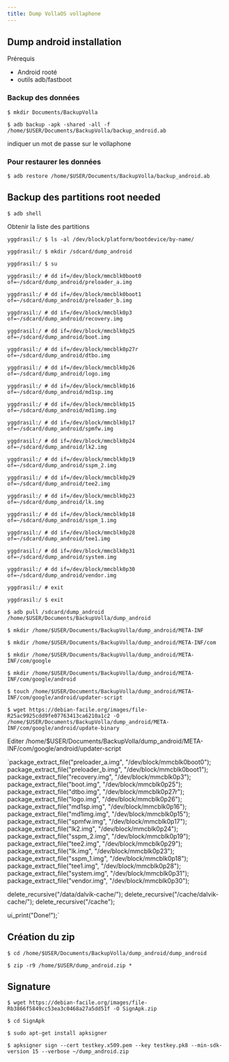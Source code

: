 ```yaml
---
title: Dump VollaOS vollaphone
---
```

## Dump android installation
Prérequis 
- Android rooté
- outils adb/fastboot

### Backup des données

`$ mkdir Documents/BackupVolla`

`$ adb backup -apk -shared -all -f /home/$USER/Documents/BackupVolla/backup_android.ab`

indiquer un mot de passe sur le vollaphone

### Pour restaurer les données 
`$ adb restore /home/$USER/Documents/BackupVolla/backup_android.ab`

## Backup des partitions root needed

`$ adb shell`

Obtenir la liste des partitions

`yggdrasil:/ $ ls -al /dev/block/platform/bootdevice/by-name/`

`yggdrasil:/ $ mkdir /sdcard/dump_android`

`yggdrasil:/ $ su`

`yggdrasil:/ # dd if=/dev/block/mmcblk0boot0 of=~/sdcard/dump_android/preloader_a.img`

`yggdrasil:/ # dd if=/dev/block/mmcblk0boot1 of=~/sdcard/dump_android/preloader_b.img`

`yggdrasil:/ # dd if=/dev/block/mmcblk0p3 of=~/sdcard/dump_android/recovery.img`

`yggdrasil:/ # dd if=/dev/block/mmcblk0p25 of=~/sdcard/dump_android/boot.img`

`yggdrasil:/ # dd if=/dev/block/mmcblk0p27r of=~/sdcard/dump_android/dtbo.img`

`yggdrasil:/ # dd if=/dev/block/mmcblk0p26 of=~/sdcard/dump_android/logo.img`

`yggdrasil:/ # dd if=/dev/block/mmcblk0p16 of=~/sdcard/dump_android/md1sp.img`

`yggdrasil:/ # dd if=/dev/block/mmcblk0p15 of=~/sdcard/dump_android/md1img.img`

`yggdrasil:/ # dd if=/dev/block/mmcblk0p17 of=~/sdcard/dump_android/spmfw.img`

`yggdrasil:/ # dd if=/dev/block/mmcblk0p24 of=~/sdcard/dump_android/lk2.img`

`yggdrasil:/ # dd if=/dev/block/mmcblk0p19 of=~/sdcard/dump_android/sspm_2.img`

`yggdrasil:/ # dd if=/dev/block/mmcblk0p29 of=~/sdcard/dump_android/tee2.img`

`yggdrasil:/ # dd if=/dev/block/mmcblk0p23 of=~/sdcard/dump_android/lk.img`

`yggdrasil:/ # dd if=/dev/block/mmcblk0p18 of=~/sdcard/dump_android/sspm_1.img`

`yggdrasil:/ # dd if=/dev/block/mmcblk0p28 of=~/sdcard/dump_android/tee1.img`

`yggdrasil:/ # dd if=/dev/block/mmcblk0p31 of=~/sdcard/dump_android/system.img`

`yggdrasil:/ # dd if=/dev/block/mmcblk0p30 of=~/sdcard/dump_android/vendor.img`

`yggdrasil:/ # exit`

`yggdrasil:/ $ exit`

`$ adb pull /sdcard/dump_android /home/$USER/Documents/BackupVolla/dump_android`

`$ mkdir /home/$USER/Documents/BackupVolla/dump_android/META-INF`

`$ mkdir /home/$USER/Documents/BackupVolla/dump_android/META-INF/com`

`$ mkdir /home/$USER/Documents/BackupVolla/dump_android/META-INF/com/google`

`$ mkdir /home/$USER/Documents/BackupVolla/dump_android/META-INF/com/google/android`

`$ touch /home/$USER/Documents/BackupVolla/dump_android/META-INF/com/google/android/updater-script`

`$ wget https://debian-facile.org/images/file-R25ac9925cdd9fe07763413ca6210a1c2 -O /home/$USER/Documents/BackupVolla/dump_android/META-INF/com/google/android/update-binary`

Editer /home/$USER/Documents/BackupVolla/dump_android/META-INF/com/google/android/updater-script

`package_extract_file("preloader_a.img", "/dev/block/mmcblk0boot0");
package_extract_file("preloader_b.img", "/dev/block/mmcblk0boot1");
package_extract_file("recovery.img", "/dev/block/mmcblk0p3");
package_extract_file("boot.img", "/dev/block/mmcblk0p25");
package_extract_file("dtbo.img", "/dev/block/mmcblk0p27r");
package_extract_file("logo.img", "/dev/block/mmcblk0p26");
package_extract_file("md1sp.img", "/dev/block/mmcblk0p16");
package_extract_file("md1img.img", "/dev/block/mmcblk0p15");
package_extract_file("spmfw.img", "/dev/block/mmcblk0p17");
package_extract_file("lk2.img", "/dev/block/mmcblk0p24");
package_extract_file("sspm_2.img", "/dev/block/mmcblk0p19");
package_extract_file("tee2.img", "/dev/block/mmcblk0p29");
package_extract_file("lk.img", "/dev/block/mmcblk0p23");
package_extract_file("sspm_1.img", "/dev/block/mmcblk0p18");
package_extract_file("tee1.img", "/dev/block/mmcblk0p28");
package_extract_file("system.img", "/dev/block/mmcblk0p31");
package_extract_file("vendor.img", "/dev/block/mmcblk0p30");

delete_recursive("/data/dalvik-cache/");
delete_recursive("/cache/dalvik-cache/");
delete_recursive("/cache");

ui_print("Done!");`

## Création du zip

`$ cd /home/$USER/Documents/BackupVolla/dump_android/dump_android`

`$ zip -r9 /home/$USER/dump_android.zip *`

## Signature

`$ wget https://debian-facile.org/images/file-Rb3866f5849cc53ea3c0468a27a5dd51f -O SignApk.zip`

`$ cd SignApk`

`$ sudo apt-get install apksigner`

`$ apksigner sign --cert testkey.x509.pem --key testkey.pk8 --min-sdk-version 15 --verbose ~/dump_android.zip`